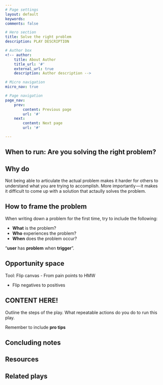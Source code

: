 ```yaml
---
# Page settings
layout: default
keywords:
comments: false

# Hero section
title: Solve the right problem
description: PLAY DESCRIPTION

# Author box
<!-- author:
    title: About Author
    title_url: '#'
    external_url: true
    description: Author description -->

# Micro navigation
micro_nav: true

# Page navigation
page_nav:
    prev:
        content: Previous page
        url: '#'
    next:
        content: Next page
        url: '#'

---
```


## When to run: Are you solving the right problem?





## Why do <the play>

Not being able to articulate the actual problem makes it harder for others to understand what you are trying to accomplish. More importantly — it makes it difficult to come up with a solution that actaully solves the problem.

 

## How to frame the problem

When writing down a problem for the first time, try to include the following:

- **What** is the problem?
- **Who** experiences the problem?
- **When** does the problem occur?

“**user** has **problem** when **trigger**”.



## Opportunity space

Tool: Flip canvas - From pain points to HMW

- Flip negatives to positives



## CONTENT HERE!
Outline the steps of the play. What repeatable actions do you do to run this play.

Remember to include **pro tips**

## Concluding notes

## Resources

## Related plays
